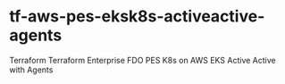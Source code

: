 # tf-aws-pes-eksk8s-activeactive-agents
Terraform Terraform Enterprise FDO PES K8s on AWS EKS Active Active with Agents

